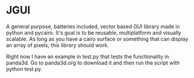 JGUI
====

A general purpose, batteries included, vector based GUI library made in python and pycairo. It's goal is to be reusable, multiplatform and visually scalable. As long as you have a cairo surface or something that can display an array of pixels, this library should work. 

Right now I have an example in test.py that tests the functionality in panda3d. Go to panda3d.org to download it and then run the script with python test.py.


